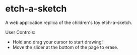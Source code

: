 # etch-a-sketch
A web application replica of the children's toy etch-a-sketch.

User Controls:
* Hold and drag your cursor to start drawing!
* Move the slider at the bottom of the page to erase.
